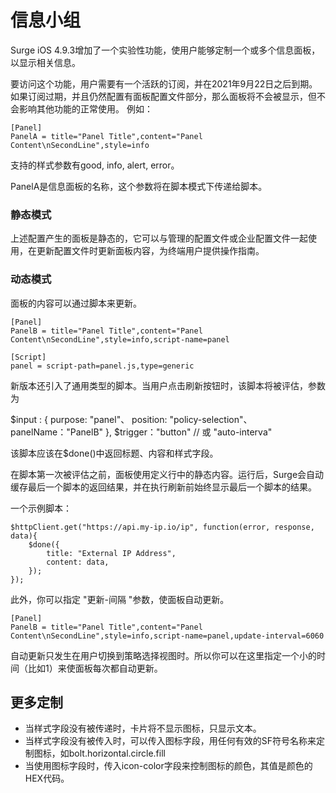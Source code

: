 # 信息小组

Surge iOS 4.9.3增加了一个实验性功能，使用户能够定制一个或多个信息面板，以显示相关信息。

要访问这个功能，用户需要有一个活跃的订阅，并在2021年9月22日之后到期。如果订阅过期，并且仍然配置有面板配置文件部分，那么面板将不会被显示，但不会影响其他功能的正常使用。
例如：

```
[Panel]
PanelA = title="Panel Title",content="Panel Content\nSecondLine",style=info
```

支持的样式参数有good, info, alert, error。

PanelA是信息面板的名称，这个参数将在脚本模式下传递给脚本。

### 静态模式

上述配置产生的面板是静态的，它可以与管理的配置文件或企业配置文件一起使用，在更新配置文件时更新面板内容，为终端用户提供操作指南。

### 动态模式

面板的内容可以通过脚本来更新。

```
[Panel]
PanelB = title="Panel Title",content="Panel Content\nSecondLine",style=info,script-name=panel

[Script]
panel = script-path=panel.js,type=generic
```

新版本还引入了通用类型的脚本。当用户点击刷新按钮时，该脚本将被评估，参数为

$input : {
    purpose: "panel"、
    position: "policy-selection"、
    panelName："PanelB"
},
$trigger："button" // 或 "auto-interva"

该脚本应该在$done()中返回标题、内容和样式字段。

在脚本第一次被评估之前，面板使用定义行中的静态内容。运行后，Surge会自动缓存最后一个脚本的返回结果，并在执行刷新前始终显示最后一个脚本的结果。

一个示例脚本：

```
$httpClient.get("https://api.my-ip.io/ip", function(error, response, data){
	$done({
		title: "External IP Address",
		content: data,
	});
});
```

此外，你可以指定 "更新-间隔 "参数，使面板自动更新。

```
[Panel]
PanelB = title="Panel Title",content="Panel Content\nSecondLine",style=info,script-name=panel,update-interval=6060
```

自动更新只发生在用户切换到策略选择视图时。所以你可以在这里指定一个小的时间（比如1）来使面板每次都自动更新。

## 更多定制
- 当样式字段没有被传递时，卡片将不显示图标，只显示文本。
- 当样式字段没有被传入时，可以传入图标字段，用任何有效的SF符号名称来定制图标，如bolt.horizontal.circle.fill
- 当使用图标字段时，传入icon-color字段来控制图标的颜色，其值是颜色的HEX代码。
